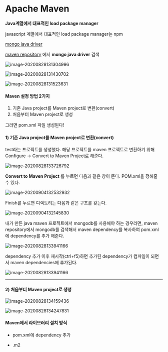 # Apache Maven

**Java계열에서 대표적인 load package manager**

javascript 계열에서 대표적인 load package manager는 npm

[mongo java driver](https://mongodb.github.io/mongo-java-driver/)

[maven repository](https://mvnrepository.com/) 에서 **mongo java driver** 검색

![image-20200828131304996](../images/maven/mvnrepo1.png)

![image-20200828131430702](../images/maven/mvnrepo2.png)

![image-20200828131523631](../images/maven/mvnrepo3.png)



#### Maven 설정 방법 2가지

1. 기존 Java project를 Maven project로 변환(convert)
2. 처음부터 Maven project로 생성

그러면 pom.xml 파일 생성된다!



#### 1) 기존 Java project를 Maven project로 변환(convert)

test라는 프로젝트를 생성했다. 해당 프로젝트를 maven 프로젝트로 변환하기 위해  Configure → Convert to Maven Project로 해준다.

![image-20200828133726792](../images/maven/mavenConvert2.png)



**Convert to Maven Project** 를 누르면 다음과 같은 창이 뜬다. POM.xml을 정해줄 수 있다.

![image-20200904132532932](../images/maven/mavenConvert5.png)



Finish를 누르면 디렉토리는 다음과 같은 구조를 갖는다.

![image-20200904132145830](../images/maven/mavenConvert4.png)

내가 만든 java maven 프로젝트에서 mongodb를 사용해야 하는 경우라면, maven repository에서 mongodb를 검색해서 maven dependency를 복사하여 pom.xml에 dependency를 추가 해준다. 

![image-20200828133941166](../images/maven/mavenConvert3.png)



dependency 추가 이후 재시작(ctrl+f5)하면 추가된 dependency가 컴파일이 되면서 maven dependencies에 추가된다.

![image-20200828133941166](../images/maven/mavenConvert1.png)



------





#### 2) 처음부터 Maven project로 생성

![image-20200828134159436](../images/maven/newMaven1.png)





![image-20200828134247831](../images/maven/newMaven2.png)



#### Maven에서 라이브러리 설치 방식

* pom.xml에 dependency 추가

* .m2